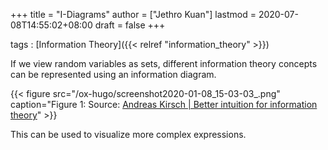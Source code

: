 +++
title = "I-Diagrams"
author = ["Jethro Kuan"]
lastmod = 2020-07-08T14:55:02+08:00
draft = false
+++

tags
: [Information Theory]({{< relref "information_theory" >}})

If we view random variables as sets, different information theory
concepts can be represented using an information diagram.

{{< figure src="/ox-hugo/screenshot2020-01-08_15-03-03_.png" caption="Figure 1: Source: [Andreas Kirsch | Better intuition for information theory](https://www.blackhc.net/blog/2019/better-intuition-for-information-theory/)" >}}

This can be used to visualize more complex expressions.
